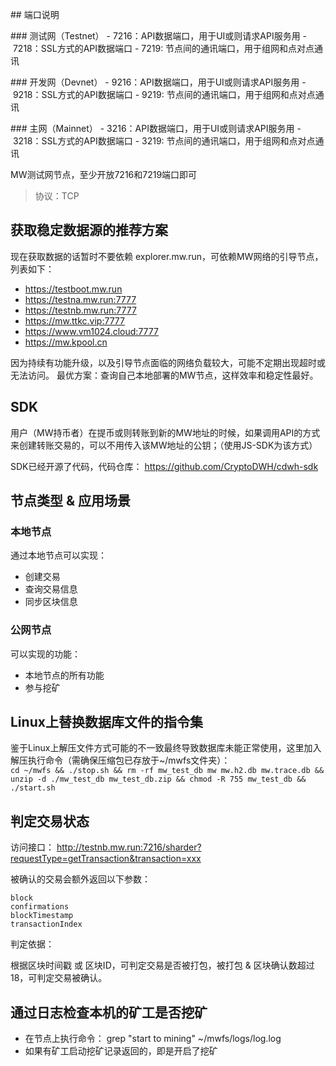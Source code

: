 ## 端口说明

### 测试网（Testnet）
- 7216：API数据端口，用于UI或则请求API服务用
- 7218：SSL方式的API数据端口
- 7219: 节点间的通讯端口，用于组网和点对点通讯

### 开发网（Devnet）
- 9216：API数据端口，用于UI或则请求API服务用
- 9218：SSL方式的API数据端口
- 9219: 节点间的通讯端口，用于组网和点对点通讯

### 主网（Mainnet）
- 3216：API数据端口，用于UI或则请求API服务用
- 3218：SSL方式的API数据端口
- 3219: 节点间的通讯端口，用于组网和点对点通讯

MW测试网节点，至少开放7216和7219端口即可

> 协议：TCP

## 获取稳定数据源的推荐方案

现在获取数据的话暂时不要依赖 explorer.mw.run，可依赖MW网络的引导节点，列表如下：

- https://testboot.mw.run
- https://testna.mw.run:7777
- https://testnb.mw.run:7777
- https://mw.ttkc.vip:7777
- https://www.vm1024.cloud:7777
- https://mw.kpool.cn

因为持续有功能升级，以及引导节点面临的网络负载较大，可能不定期出现超时或无法访问。
最优方案：查询自己本地部署的MW节点，这样效率和稳定性最好。

## SDK

用户（MW持币者）在提币或则转账到新的MW地址的时候，如果调用API的方式来创建转账交易的，可以不用传入该MW地址的公钥；（使用JS-SDK为该方式）

SDK已经开源了代码，代码仓库：
https://github.com/CryptoDWH/cdwh-sdk


## 节点类型 & 应用场景

### 本地节点
通过本地节点可以实现：
- 创建交易
- 查询交易信息
- 同步区块信息

### 公网节点
可以实现的功能：
- 本地节点的所有功能
- 参与挖矿

## Linux上替换数据库文件的指令集

鉴于Linux上解压文件方式可能的不一致最终导致数据库未能正常使用，这里加入解压执行命令（需确保压缩包已存放于~/mwfs文件夹）：
```cd ~/mwfs && ./stop.sh && rm -rf mw_test_db mw mw.h2.db mw.trace.db && unzip -d ./mw_test_db mw_test_db.zip && chmod -R 755 mw_test_db && ./start.sh```


## 判定交易状态

访问接口：
http://testnb.mw.run:7216/sharder?requestType=getTransaction&transaction=xxx

被确认的交易会额外返回以下参数：

```
block
confirmations
blockTimestamp
transactionIndex
```

判定依据：

根据区块时间戳 或 区块ID，可判定交易是否被打包，被打包 & 区块确认数超过18，可判定交易被确认。

## 通过日志检查本机的矿工是否挖矿
- 在节点上执行命令： grep "start to mining" ~/mwfs/logs/log.log
- 如果有矿工启动挖矿记录返回的，即是开启了挖矿